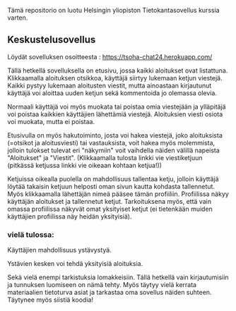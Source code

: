 Tämä repositorio on luotu Helsingin yliopiston Tietokantasovellus kurssia varten.

## Keskustelusovellus
Löydät sovelluksen osoitteesta : https://tsoha-chat24.herokuapp.com/

Tällä hetkellä sovelluksella on etusivu, jossa kaikki aloitukset ovat listattuna. Klikkaamalla aloituksen otsikkoa, käyttäjä siirtyy lukemaan ketjun viestejä. Kaikki pystyy lukemaan aloitusten viestit, mutta ainoastaan kirjautunut käyttäjä voi aloittaa uuden ketjun sekä kommentoida jo olemassa olevia.

Normaali käyttäjä voi myös muokata tai poistaa omia viestejään ja ylläpitäjä voi poistaa kaikkien käyttäjien lähettämiä viestejä.
Aloituksien viesti osiota voi muokata, mutta ei poistaa.

Etusivulla on myös hakutoiminto, josta voi hakea viestejä, joko aloituksista (=otsikot ja aloitusviesti) tai vastauksista, voit hakea myös molemmista, jolloin tulokset tulevat eri "näkymiin" voit vaihdella näiden välillä napeista "Aloitukset" ja "Viestit". (Klikkaamalla tulosta linkki vie viestiketjuun (pitkässä ketjussa linkki vie oikeaan kohtaan ketjua!))

Ketjuissa oikealla puolella on mahdollisuus tallentaa ketju, jolloin käyttäjä löytää takaisin ketjuun helposti oman sivun kautta kohdasta tallennetut. Myös klikkaamalla lähettäjän nimeä pääsee tämän profiiliin. Profiilissa näkyy käyttäjän aloitukset ja tallennetut ketjut. Tarkoituksena myös, että vain omassa profiilissa näkyvät omat yksityiset ketjut (ei tietenkään muiden käyttäjien profiilissa näy heidän yksityisiä). 

### vielä tulossa:

Käyttäjien mahdollisuus ystävystyä.

Ystävien kesken voi tehdä yksityisiä aloituksia.

Sekä vielä enempi tarkistuksia lomakkeisiin. Tällä hetkellä vain kirjautumisiin ja tunnuksen luomiseen on nämä tehty. Myös täytyy vielä kerrata materiaalien tietoturva asiat ja tarkastaa oma sovellus näiden suhteen. Täytynee myös siistiä koodia!
